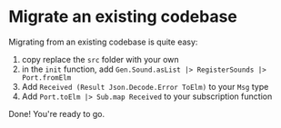 # Migrate an existing codebase

Migrating from an existing codebase is quite easy:

1. copy replace the `src` folder with your own
2. in the `init` function, add `Gen.Sound.asList |> RegisterSounds |> Port.fromElm`
3. Add `Received (Result Json.Decode.Error ToElm)` to your `Msg` type
4. Add `Port.toElm |> Sub.map Received` to your subscription function

Done! You're ready to go.